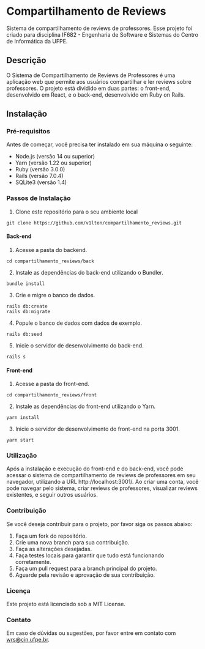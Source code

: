 # Compartilhamento de Reviews
Sistema de compartilhamento de reviews de professores. Esse projeto foi criado para disciplina IF682 - Engenharia de Software e Sistemas do Centro de Informática da UFPE.

## Descrição
O Sistema de Compartilhamento de Reviews de Professores é uma aplicação web que permite aos usuários compartilhar e ler reviews sobre professores. O projeto está dividido em duas partes: o front-end, desenvolvido em React, e o back-end, desenvolvido em Ruby on Rails.

## Instalação

### Pré-requisitos
Antes de começar, você precisa ter instalado em sua máquina o seguinte:
* Node.js (versão 14 ou superior)
* Yarn (versão 1.22 ou superior)
* Ruby (versão 3.0.0)
* Rails (versão 7.0.4)
* SQLite3 (versão 1.4)

### Passos de Instalação
1. Clone este repositório para o seu ambiente local
```
git clone https://github.com/v1lton/compartilhamento_reviews.git
```
#### Back-end
1. Acesse a pasta do backend.
```
cd compartilhamento_reviews/back
```
2. Instale as dependências do back-end utilizando o Bundler.
```
bundle install
```
3. Crie e migre o banco de dados.
```
rails db:create
rails db:migrate
```
4. Popule o banco de dados com dados de exemplo.
```
rails db:seed
```
5. Inicie o servidor de desenvolvimento do back-end.
```
rails s
```
#### Front-end
1. Acesse a pasta do front-end.
```
cd compartilhamento_reviews/front
```
2. Instale as dependências do front-end utilizando o Yarn.
```
yarn install
```
3. Inicie o servidor de desenvolvimento do front-end na porta 3001.
```
yarn start
```

### Utilização
Após a instalação e execução do front-end e do back-end, você pode acessar o sistema de compartilhamento de reviews de professores em seu navegador, utilizando a URL http://localhost:3001/. Ao criar uma conta, você pode navegar pelo sistema, criar reviews de professores, visualizar reviews existentes, e seguir outros usuários.

### Contribuição
Se você deseja contribuir para o projeto, por favor siga os passos abaixo:

1. Faça um fork do repositório.
2. Crie uma nova branch para sua contribuição.
3. Faça as alterações desejadas.
4. Faça testes locais para garantir que tudo está funcionando corretamente.
5. Faça um pull request para a branch principal do projeto.
6. Aguarde pela revisão e aprovação de sua contribuição.

### Licença
Este projeto está licenciado sob a MIT License.

### Contato
Em caso de dúvidas ou sugestões, por favor entre em contato com wrs@cin.ufpe.br.
